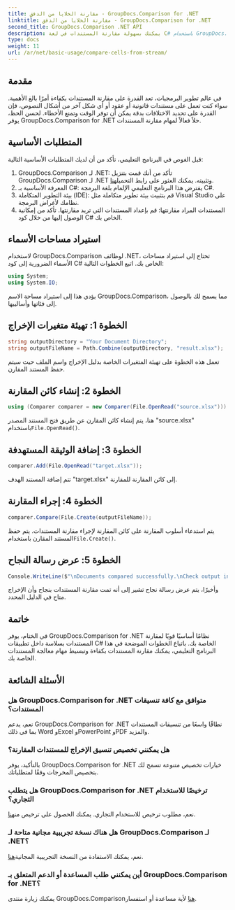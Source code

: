 ```yaml
---
title: مقارنة الخلايا من الدفق - GroupDocs.Comparison for .NET
linktitle: مقارنة الخلايا من الدفق - GroupDocs.Comparison for .NET
second_title: GroupDocs.Comparison .NET API
description: يمكنك بسهولة مقارنة المستندات في لغة C# باستخدام GroupDocs.Comparison for .NET. قم بتبسيط مهام معالجة المستندات الخاصة بك بسهولة.
type: docs
weight: 11
url: /ar/net/basic-usage/compare-cells-from-stream/
---
```

## مقدمة
في عالم تطوير البرمجيات، تعد القدرة على مقارنة المستندات بكفاءة أمرًا بالغ الأهمية. سواء كنت تعمل على مستندات قانونية أو عقود أو أي شكل آخر من أشكال النصوص، فإن القدرة على تحديد الاختلافات بدقة يمكن أن توفر الوقت وتمنع الأخطاء. لحسن الحظ، يوفر GroupDocs.Comparison for .NET حلاً فعالاً لمهام مقارنة المستندات.
## المتطلبات الأساسية
قبل الغوص في البرنامج التعليمي، تأكد من أن لديك المتطلبات الأساسية التالية:
1.  GroupDocs.Comparison لـ .NET: تأكد من أنك قمت بتنزيل GroupDocs.Comparison لـ .NET وتثبيته. يمكنك العثور على رابط التحميل[هنا](https://releases.groupdocs.com/comparison/net/).
2. المعرفة الأساسية بـ C#: يفترض هذا البرنامج التعليمي الإلمام بلغة البرمجة C#.
3. بيئة التطوير المتكاملة (IDE): قم بتثبيت بيئة تطوير متكاملة مثل Visual Studio على نظامك لأغراض البرمجة.
4. المستندات المراد مقارنتها: قم بإعداد المستندات التي تريد مقارنتها. تأكد من إمكانية الوصول إليها من خلال كود C# الخاص بك.

## استيراد مساحات الأسماء
لاستخدام GroupDocs.Comparison لوظائف .NET، تحتاج إلى استيراد مساحات الأسماء الضرورية إلى كود C# الخاص بك. اتبع الخطوات التالية:

```csharp
using System;
using System.IO;
```
يؤدي هذا إلى استيراد مساحة الاسم GroupDocs.Comparison، مما يسمح لك بالوصول إلى فئاتها وأساليبها.

## الخطوة 1: تهيئة متغيرات الإخراج
```csharp
string outputDirectory = "Your Document Directory";
string outputFileName = Path.Combine(outputDirectory, "result.xlsx");
```
تعمل هذه الخطوة على تهيئة المتغيرات الخاصة بدليل الإخراج واسم الملف حيث سيتم حفظ المستند المقارن.
## الخطوة 2: إنشاء كائن المقارنة
```csharp
using (Comparer comparer = new Comparer(File.OpenRead("source.xlsx")))
```
 هنا، يتم إنشاء كائن المقارن عن طريق فتح المستند المصدر "source.xlsx" باستخدام`File.OpenRead()`.
## الخطوة 3: إضافة الوثيقة المستهدفة
```csharp
comparer.Add(File.OpenRead("target.xlsx"));
```
تتم إضافة المستند الهدف "target.xlsx" إلى كائن المقارنة للمقارنة.
## الخطوة 4: إجراء المقارنة
```csharp
comparer.Compare(File.Create(outputFileName));
```
 يتم استدعاء أسلوب المقارنة على كائن المقارنة لإجراء مقارنة المستندات. يتم حفظ المستند المقارن باستخدام`File.Create()`.
## الخطوة 5: عرض رسالة النجاح
```csharp
Console.WriteLine($"\nDocuments compared successfully.\nCheck output in {outputDirectory}.");
```
وأخيرًا، يتم عرض رسالة نجاح تشير إلى أنه تمت مقارنة المستندات بنجاح وأن الإخراج متاح في الدليل المحدد.

## خاتمة
في الختام، يوفر GroupDocs.Comparison for .NET نظامًا أساسيًا قويًا لمقارنة المستندات بسلاسة داخل تطبيقات C# الخاصة بك. باتباع الخطوات الموضحة في هذا البرنامج التعليمي، يمكنك مقارنة المستندات بكفاءة وتبسيط مهام معالجة المستندات الخاصة بك.
## الأسئلة الشائعة
### هل GroupDocs.Comparison for .NET متوافق مع كافة تنسيقات المستندات؟
نعم، يدعم GroupDocs.Comparison for .NET نطاقًا واسعًا من تنسيقات المستندات بما في ذلك Word وExcel وPowerPoint وPDF والمزيد.
### هل يمكنني تخصيص تنسيق الإخراج للمستندات المقارنة؟
بالتأكيد، يوفر GroupDocs.Comparison for .NET خيارات تخصيص متنوعة تسمح لك بتخصيص المخرجات وفقًا لمتطلباتك.
### هل يتطلب GroupDocs.Comparison for .NET ترخيصًا للاستخدام التجاري؟
 نعم، مطلوب ترخيص للاستخدام التجاري. يمكنك الحصول على ترخيص من[هنا](https://purchase.groupdocs.com/buy).
### هل هناك نسخة تجريبية مجانية متاحة لـ GroupDocs.Comparison لـ .NET؟
 نعم، يمكنك الاستفادة من النسخة التجريبية المجانية[هنا](https://releases.groupdocs.com/).
### أين يمكنني طلب المساعدة أو الدعم المتعلق بـ GroupDocs.Comparison for .NET؟
 يمكنك زيارة منتدى GroupDocs.Comparison[هنا](https://forum.groupdocs.com/c/comparison/12) لأية مساعدة أو استفسار.